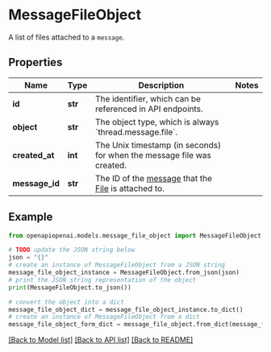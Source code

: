 # MessageFileObject

A list of files attached to a `message`.

## Properties

Name | Type | Description | Notes
------------ | ------------- | ------------- | -------------
**id** | **str** | The identifier, which can be referenced in API endpoints. | 
**object** | **str** | The object type, which is always &#x60;thread.message.file&#x60;. | 
**created_at** | **int** | The Unix timestamp (in seconds) for when the message file was created. | 
**message_id** | **str** | The ID of the [message](/docs/api-reference/messages) that the [File](/docs/api-reference/files) is attached to. | 

## Example

```python
from openapiopenai.models.message_file_object import MessageFileObject

# TODO update the JSON string below
json = "{}"
# create an instance of MessageFileObject from a JSON string
message_file_object_instance = MessageFileObject.from_json(json)
# print the JSON string representation of the object
print(MessageFileObject.to_json())

# convert the object into a dict
message_file_object_dict = message_file_object_instance.to_dict()
# create an instance of MessageFileObject from a dict
message_file_object_form_dict = message_file_object.from_dict(message_file_object_dict)
```
[[Back to Model list]](../README.md#documentation-for-models) [[Back to API list]](../README.md#documentation-for-api-endpoints) [[Back to README]](../README.md)


